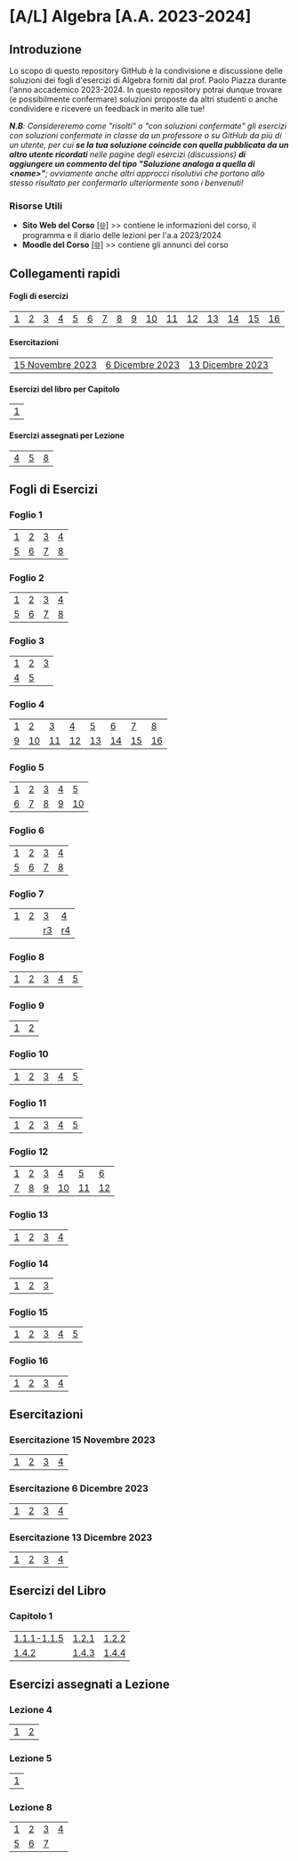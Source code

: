 # [A/L] Algebra [A.A. 2023-2024]

## Introduzione

Lo scopo di questo repository GitHub è la condivisione e discussione delle soluzioni dei fogli d'esercizi di Algebra forniti dal prof. Paolo Piazza durante l'anno accademico 2023-2024. In questo repository potrai dunque trovare (e possibilmente confermare) soluzioni proposte da altri studenti o anche condividere e ricevere un feedback in merito alle tue!

_**N.B**: Considereremo come "risolti" o "con soluzioni confermate" gli esercizi con soluzioni confermate in classe da un professore o su GitHub da più di un utente, per cui **se la tua soluzione coincide con quella pubblicata da un altro utente ricordati** nelle pagine degli esercizi (discussions) **di aggiungere un commento del tipo "Soluzione analoga a quella di \<nome\>"**; ovviamente anche altri approcci risolutivi che portano allo stesso risultato per confermarlo ulteriormente sono i benvenuti!_

### Risorse Utili
- **Sito Web del Corso** [[🌐]](https://www1.mat.uniroma1.it/people/piazza/alg-info-23-24.htm) >> contiene le informazioni del corso, il programma e il diario delle lezioni per l'a.a 2023/2024
- **Moodle del Corso** [[🌐]](https://elearning.uniroma1.it/course/view.php?id=17234) >> contiene gli annunci del corso

## Collegamenti rapidi

#### Fogli di esercizi

|    |    |    |    |    |    |    |    |    |    |    |    |    |    |    |    |
|----|----|----|----|----|----|----|----|----|----|----|----|----|----|----|----|
| [1](#foglio-1) | [2](#foglio-2) | [3](#foglio-3) | [4](#foglio-4) | [5](#foglio-5) | [6](#foglio-6) | [7](#foglio-7) | [8](#foglio-8) | [9](#foglio-9) | [10](#foglio-10) | [11](#foglio-11) | [12](#foglio-12) | [13](#foglio-13) | [14](#foglio-14) | [15](#foglio-15) | [16](#foglio-16) |

#### Esercitazioni
|    |    |    |
|----|----|----|
| [15 Novembre 2023](#esercitazione-15-novembre-2023)  | [6 Dicembre 2023](#esercitazione-6-dicembre-2023)  | [13 Dicembre 2023](#esercitazione-13-dicembre-2023)  |

#### Esercizi del libro per Capitolo

|    |   
|----|
| [1](#capitolo-1)|

#### Esercizi assegnati per Lezione
|    |    |    |    
|----|----|----|
| [4](#lezione-4)|[5](#lezione-5) | [8](#lezione-8)|

## Fogli di Esercizi

### Foglio 1
|    |    |    |    |              
|----|----|----|----|             
| [1](../../discussions/156)  | [2](../../discussions/157)  | [3](../../discussions/158)  | [4](../../discussions/159)  |       
| [5](../../discussions/160)  | [6](../../discussions/161)  | [7](../../discussions/136)  | [8](../../discussions/162)  |
### Foglio 2
|    |    |    |    |    
|----|----|----|----|
| [1](../../discussions/166)  | [2](../../discussions/167)  | [3](../../discussions/175)  | [4](../../discussions/177)  |
| [5](../../discussions/168)  | [6](../../discussions/169)  | [7](../../discussions/170)  | [8](../../discussions/171)  |
### Foglio 3
|    |    |    |   
|----|----|----|
| [1](../../discussions/180)  | [2](../../discussions/182)  | [3](../../discussions/184)  |
| [4](../../discussions/186)  | [5](../../discussions/188)  | | 
### Foglio 4
|    |    |    |    |    |    |    |    |     
|----|----|----|----|----|----|----|----|
| [1](../../discussions/185)  | [2](../../discussions/187)  | [3](../../discussions/189)  | [4](../../discussions/191)  | [5](../../discussions/193)  | [6](../../discussions/294)  | [7](../../discussions/295)  | [8](../../discussions/296)  |
| [9](../../discussions/297)  | [10](../../discussions/298)  | [11](../../discussions/299)  | [12](../../discussions/300)  | [13](../../discussions/301)  | [14](../../discussions/302)  | [15](../../discussions/303)  | [16](../../discussions/142)  |
### Foglio 5
|    |    |    |    |    |       
|----|----|----|----|----|
| [1](../../discussions/304)  | [2](../../discussions/305)  | [3](../../discussions/306)  | [4](../../discussions/307)  | [5](../../discussions/308)  |
| [6](../../discussions/309)  | [7](../../discussions/310)  | [8](../../discussions/311)  | [9](../../discussions/143)  | [10](../../discussions/312)  |
### Foglio 6
|    |    |    |    |    
|----|----|----|----|
| [1](../../discussions/313)  | [2](../../discussions/144)  | [3](../../discussions/145)  | [4](../../discussions/314)  |
| [5](../../discussions/146)  | [6](../../discussions/147)  | [7](../../discussions/148)  | [8](../../discussions/149)  |
### Foglio 7
|    |    |    |    |    
|----|----|----|----|
| [1](../../discussions/315)  | [2](../../discussions/316)  | [3](../../discussions/150)  | [4](../../discussions/317)  |
|   |  | [r3](../../discussions/151)  | [r4](../../discussions/152)  |
### Foglio 8
|    |    |    |    |    |       
|----|----|----|----|----|
| [1](../../discussions/153)  | [2](../../discussions/154)  | [3](../../discussions/318)  | [4](../../discussions/319)  | [5](../../discussions/155)  |
### Foglio 9
|    |    |   
|----|----|
| [1](../../discussions/324) | [2](../../discussions/325) |
### Foglio 10
|    |    |    |    |    |       
|----|----|----|----|----|
| [1](../../discussions/326)  | [2](../../discussions/327)  | [3](../../discussions/328)  | [4](../../discussions/329)  | [5](../../discussions/330)  |
### Foglio 11
|    |    |    |    |    |       
|----|----|----|----|----|
| [1](../../discussions/331)  | [2](../../discussions/332)  | [3](../../discussions/333)  | [4](../../discussions/334)  | [5](../../discussions/335)  |
### Foglio 12
|    |    |    |    |    |    |      
|----|----|----|----|----|----|
| [1](../../discussions/336)  | [2](../../discussions/337)  | [3](../../discussions/338)  | [4](../../discussions/269)  | [5](../../discussions/270)  | [6](../../discussions/271)  |
| [7](../../discussions/272)  | [8](../../discussions/273)  | [9](../../discussions/274)  | [10](../../discussions/275)  | [11](../../discussions/276)  | [12](../../discussions/277)  |
### Foglio 13
|    |    |    |    |         
|----|----|----|----|
| [1](../../discussions/278)  | [2](../../discussions/279)  | [3](../../discussions/280)  | [4](../../discussions/281)  | 
### Foglio 14
|    |    |    |     
|----|----|----|
| [1](../../discussions/281)  | [2](../../discussions/283)  | [3](../../discussions/284)  |
### Foglio 15
|    |    |    |    |    |       
|----|----|----|----|----|
| [1](../../discussions/285)  | [2](../../discussions/286)  | [3](../../discussions/287)  | [4](../../discussions/288)  | [5](../../discussions/289)  |
### Foglio 16
|    |    |    |    |         
|----|----|----|----|
| [1](../../discussions/290)  | [2](../../discussions/291)  | [3](../../discussions/292)  | [4](../../discussions/293)  | 


## Esercitazioni
### Esercitazione 15 Novembre 2023
|    |    |    |    |    
|----|----|----|----|
| [1](../../discussions/190)  | [2](../../discussions/192)  | [3](../../discussions/194)  | [4](../../discussions/195)  |
### Esercitazione 6 Dicembre 2023
|    |    |    |    |    
|----|----|----|----|
| [1](../../discussions/339)  | [2](../../discussions/340)  | [3](../../discussions/341)  | [4](../../discussions/342)  |
### Esercitazione 13 Dicembre 2023
|    |    |    |    |    
|----|----|----|----|
| [1](../../discussions/320)  | [2](../../discussions/321)  | [3](../../discussions/322)  | [4](../../discussions/323)  |

## Esercizi del Libro
### Capitolo 1

|    |    |    | 
|----|----|----|
|[1.1.1-1.1.5](../../discussions/137) |[1.2.1](../../discussions/138) | [1.2.2](../../discussions/163) |
| [1.4.2](../../discussions/139) |[1.4.3](../../discussions/140) |[1.4.4](../../discussions/141) |

## Esercizi assegnati a Lezione
### Lezione 4
|    |    |   
|----|----|
| [1](../../discussions/165) | [2](../../discussions/173) | 
### Lezione 5
|    |   
|----|
| [1](../../discussions/164)| 
### Lezione 8
|    |    |    |    |    
|----|----|----|----|
| [1](../../discussions/172)  | [2](../../discussions/174)  | [3](../../discussions/176)  | [4](../../discussions/178)  |
| [5](../../discussions/179)  | [6](../../discussions/181)  | [7](../../discussions/183)  |  |
